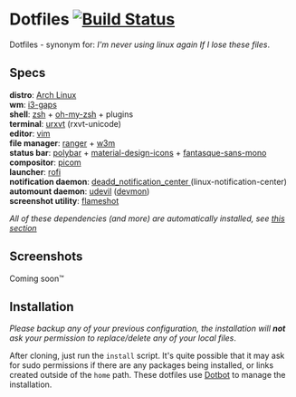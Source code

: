 # Dotfiles [![Build Status](https://travis-ci.com/niraami/dotfiles.svg?branch=master)](https://travis-ci.com/niraami/dotfiles)
Dotfiles - synonym for: *I'm never using linux again If I lose these files*.


## Specs
**distro**: [Arch Linux](https://www.archlinux.org/)  
**wm**: [i3-gaps](https://github.com/Airblader/i3)  
**shell**: [zsh](https://www.zsh.org/) + [oh-my-zsh](https://github.com/ohmyzsh/ohmyzsh) + plugins  
**terminal**: [urxvt](https://github.com/exg/rxvt-unicode) (rxvt-unicode)  
**editor**: [vim](https://github.com/vim/vim)  
**file manager**: [ranger](https://github.com/ranger/ranger) + [w3m](https://github.com/tats/w3m)  
**status bar**: [polybar](https://github.com/polybar/polybar) + [material-design-icons](https://github.com/google/material-design-icons) + [fantasque-sans-mono](https://github.com/belluzj/fantasque-sans)  
**compositor**: [picom](https://github.com/ibhagwan/picom)  
**launcher**: [rofi](https://github.com/davatorium/rofi)  
**notification daemon**: [deadd_notification_center ](https://github.com/phuhl/linux_notification_center)(linux-notification-center)  
**automount daemon**: [udevil](https://github.com/IgnorantGuru/udevil) ([devmon](https://github.com/bonomani/devmon))  
**screenshot utility**: [flameshot](https://github.com/flameshot-org/flameshot) 

*All of these dependencies (and more) are automatically installed, see [this section](#Installation)*  

## Screenshots
Coming soon™

## Installation
*Please backup any of your previous configuration, the installation will* ***not*** *ask your permission to replace/delete any of your local files*.

After cloning, just run the `install` script. It's quite possible that it may ask for sudo permissions if there are any packages being installed, or links created outside of the `home` path.
These dotfiles use [Dotbot](https://github.com/anishathalye/dotbot "github.com/anishathalye/dotbot") to manage the installation.
